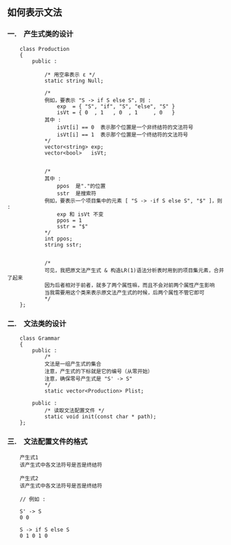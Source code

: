 ## 如何表示文法 ##


### 一.　产生式类的设计 ###

        class Production  
        {  
            public :  
            
                /* 用空串表示 ε */  
                static string Null;  
            
                /*  
                例如，要表示 "S -> if S else S"，则 :  
                    exp  = { "S", "if", "S", "else", "S" }  
                    isVt = { 0  , 1   , 0  , 1     , 0   }  
                其中 :  
                    isVt[i] == 0  表示那个位置是一个非终结符的文法符号  
                    isVt[i] == 1  表示那个位置是一个终结符的文法符号  
                */  
                vector<string> exp;  
                vector<bool>   isVt;  
                
                
                /*  
                其中 :  
                    ppos  是"."的位置  
                    sstr  是搜索符  
                例如，要表示一个项目集中的元素 [ "S -> ·if S else S", "$" ]，则 :  
                    exp 和 isVt 不变  
                    ppos = 1  
                    sstr = "$"  
                */  
                int ppos;  
                string sstr;  
                
                
                /*  
                可见，我把原文法产生式 & 构造LR(1)语法分析表时用到的项目集元素，合并了起来  
                因为后者相对于前者，就多了两个属性嘛，而且不会对前两个属性产生影响  
                当我需要用这个类来表示原文法产生式的时候，后两个属性不管它即可  
                */  
        };  


### 二.　文法类的设计 ###

        class Grammar  
        {  
            public :  
                /*  
                文法是一组产生式的集合  
                注意，产生式的下标就是它的编号（从零开始）  
                注意，确保零号产生式是 "S' -> S"  
                */  
                static vector<Production> Plist;  
            
            public :  
                /* 读取文法配置文件 */  
                static void init(const char * path);  
        };  


### 三.　文法配置文件的格式 ###

        产生式1  
        该产生式中各文法符号是否是终结符  
        
        产生式2  
        该产生式中各文法符号是否是终结符  
        
        // 例如 :  
        
        S' -> S  
        0 0  
        
        S -> if S else S  
        0 1 0 1 0  
